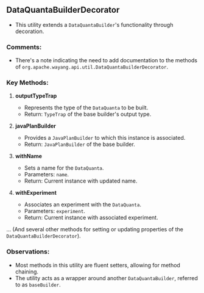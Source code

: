 <!--

  Licensed to the Apache Software Foundation (ASF) under one or more
  contributor license agreements.  See the NOTICE file distributed with
  this work for additional information regarding copyright ownership.
  The ASF licenses this file to You under the Apache License, Version 2.0
  (the "License"); you may not use this file except in compliance with
  the License.  You may obtain a copy of the License at

      http://www.apache.org/licenses/LICENSE-2.0

  Unless required by applicable law or agreed to in writing, software
  distributed under the License is distributed on an "AS IS" BASIS,
  WITHOUT WARRANTIES OR CONDITIONS OF ANY KIND, either express or implied.
  See the License for the specific language governing permissions and
  limitations under the License.

-->

## DataQuantaBuilderDecorator
- This utility extends a `DataQuantaBuilder`'s functionality through decoration.

### Comments:
- There's a note indicating the need to add documentation to the methods of `org.apache.wayang.api.util.DataQuantaBuilderDecorator`.

### Key Methods:
1. **outputTypeTrap**
   - Represents the type of the `DataQuanta` to be built.
   - Return: `TypeTrap` of the base builder's output type.

2. **javaPlanBuilder**
   - Provides a `JavaPlanBuilder` to which this instance is associated.
   - Return: `JavaPlanBuilder` of the base builder.

3. **withName**
   - Sets a name for the `DataQuanta`.
   - Parameters: `name`.
   - Return: Current instance with updated name.

4. **withExperiment**
   - Associates an experiment with the `DataQuanta`.
   - Parameters: `experiment`.
   - Return: Current instance with associated experiment.

... (And several other methods for setting or updating properties of the `DataQuantaBuilderDecorator`).

### Observations:
- Most methods in this utility are fluent setters, allowing for method chaining.
- The utility acts as a wrapper around another `DataQuantaBuilder`, referred to as `baseBuilder`.